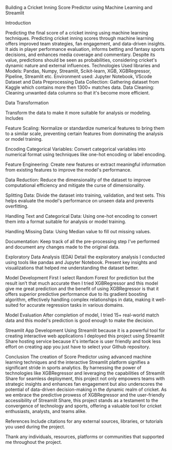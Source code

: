Building a Cricket Inning Score Predictor using Machine Learning and Streamlit 

Introduction

Predicting the final score of a cricket inning using machine learning techniques. Predicting cricket inning scores through machine learning offers improved team strategies, fan engagement, and data-driven insights. It aids in player performance evaluation, informs betting and fantasy sports decisions, and enhances media coverage and commentary. Despite its value, predictions should be seen as probabilities, considering cricket's dynamic nature and external influences. Technologies Used libraries and Models: Pandas, Numpy, Streamlit, Scikit-learn, XGB, XGBRegressor, Pipeline, Streamlit etc. Environment used: Jupyter Notebook, VScode Dataset and Data Preprocessing Data Collection: Gathering dataset from Kaggle which contains more then 1300+ matches data. Data Cleaning: Cleaning unwanted data columns so that it's become more efficient.

Data Transformation

Transform the data to make it more suitable for analysis or modeling. Includes

Feature Scaling: Normalize or standardize numerical features to bring them to a similar scale, preventing certain features from dominating the analysis or model training.

Encoding Categorical Variables: Convert categorical variables into numerical format using techniques like one-hot encoding or label encoding. 

Feature Engineering: Create new features or extract meaningful information from existing features to improve the model's performance. 

Data Reduction: Reduce the dimensionality of the dataset to improve computational efficiency and mitigate the curse of dimensionality.

Splitting Data: Divide the dataset into training, validation, and test sets. This helps evaluate the model's performance on unseen data and prevents overfitting.

Handling Text and Categorical Data: Using one-hot encoding to convert them into a format suitable for analysis or model training.

Handling Missing Data: Using Median value to fill out missing values.

Documentation: Keep track of all the pre-processing step I've performed and document any changes made to the original data.


Exploratory Data Analysis (EDA) 
Detail the exploratory analysis I conducted using tools like pandas and Jupyter Notebook. Present key insights and visualizations that helped me understanding the dataset better. 


Model Development
 First I select Random Forest for prediction but the result isn’t that much accurate then I tried XGBRegressor and this model give me great prediction and the benefit of using XGBRegressor is that it offers superior predictive performance due to its gradient boosting algorithm, effectively handling complex relationships in data, making it well-suited for accurate regression tasks in various domains.


Model Evaluation
 After completion of model, I tried 15+ real-world match data and this model's prediction is good enough to make the decision. 


Streamlit App Development
 Using Streamlit because it is a powerful tool for creating interactive web applications  I deployed this project using Streamlit Share hosting service because it's interface is user friendly and took less effort on creating app you just have to select your Github repository. 


Conclusion
 The creation of Score Predictor using advanced machine learning techniques and the interactive Streamlit platform signifies a significant stride in sports analytics. By harnessing the power of technologies like XGBRegressor and leveraging the capabilities of Streamlit Share for seamless deployment, this project not only empowers teams with strategic insights and enhances fan engagement but also underscores the potential of data-driven decision-making in the dynamic realm of cricket. As we embrace the predictive prowess of XGBRegressor and the user-friendly accessibility of Streamlit Share, this project stands as a testament to the convergence of technology and sports, offering a valuable tool for cricket enthusiasts, analysts, and teams alike.


References 
Include citations for any external sources, libraries, or tutorials you used during the project.



Thank any individuals, resources, platforms or communities that supported me throughout the project.

